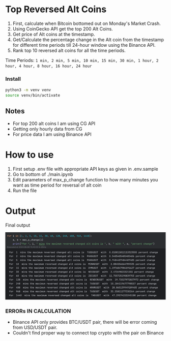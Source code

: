 # Top Reversed Alt Coins

1. First, calculate when Bitcoin bottomed out on Monday's Market Crash.
2. Using CoinGecko API get the top 200 Alt Coins.
3. Get price of Alt coins at the timestamp.
4. Get/Calculate the percentage change in the Alt coin from the timestamp for different time periods till 24-hour window using the Binance API.
5. Rank top 10 reversed alt coins for all the time periods.

Time Periods:
`1 min, 2 min, 5 min, 10 min, 15 min, 30 min, 1 hour, 2 hour, 4 hour, 8 hour, 16 hour, 24 hour`

### Install
```bash
python3 -m venv venv
source venv/bin/activate
```

## Notes
* For top 200 alt coins I am using CG API
* Getting only hourly data from CG
* For price data I am using Binance API

# How to use
1. First setup .env file with appropriate API keys as given in .env.sample 
2. Go to bottom of ./main.ipynb 
3. Edit parameters of max_p_change function to how many minutes you want as time period for reversal of alt coin
4. Run the file

# Output
Final output 

![img.png](img.png)

### ERRORs IN CALCULATION
* Binance API only provides BTC/USDT pair, there will be error coming from USD/USDT pair.
* Couldn't find proper way to connect top crypto with the pair on Binance
